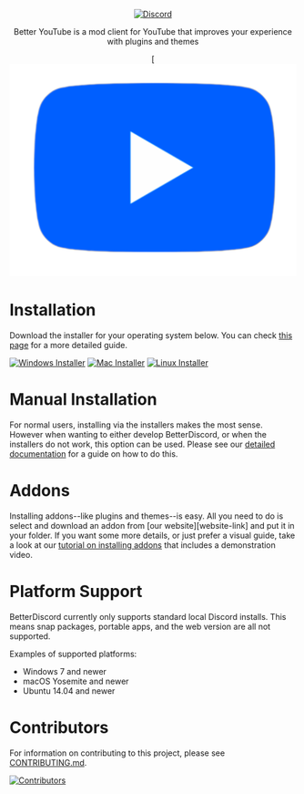 <div align="center">

[![Discord][discord-badge]][discord-link]

[discord-badge]: https://img.shields.io/badge/discord-green?labelColor=0c0d10&color=7289da&style=for-the-badge&logo=discord&logoColor=7289da
[discord-link]: https://discord.gg/bnSUxedypU

Better YouTube is a mod client for YouTube that improves your experience with plugins and themes

[![Theme Split](https://raw.githubusercontent.com/porrinha09/Better-YouTube/main/assets/BetterYouTube.png)

</div>


# Installation

Download the installer for your operating system below. You can check [this page](https://docs.betterdiscord.app/users/getting-started/installation) for a more detailed guide.

[![Windows Installer][windows-badge]][windows-link] [![Mac Installer][mac-badge]][mac-link] [![Linux Installer][linux-badge]][linux-link]

[windows-link]: https://github.com/BetterDiscord/Installer/releases/latest/download/BetterDiscord-Windows.exe
[windows-badge]: https://img.shields.io/badge/Windows%20(7+)-3a71c1?logo=Windows&logoColor=3a71c1&labelColor=0c0d10&color=3a71c1&style=for-the-badge

[mac-link]: https://github.com/BetterDiscord/Installer/releases/latest/download/BetterDiscord-Mac.zip
[mac-badge]: https://img.shields.io/badge/macOS%20(10.10+)-3a71c1?logo=Apple&logoColor=3a71c1&labelColor=0c0d10&color=3a71c1&style=for-the-badge

[linux-link]: https://github.com/BetterDiscord/Installer/releases/latest/download/BetterDiscord-Linux.AppImage
[linux-badge]: https://img.shields.io/badge/Linux-3a71c1?logo=Linux&logoColor=3a71c1&labelColor=0c0d10&color=3a71c1&style=for-the-badge



# Manual Installation

For normal users, installing via the installers makes the most sense. However when wanting to either develop BetterDiscord, or when the installers do not work, this option can be used. Please see our [detailed documentation](https://docs.betterdiscord.app/users/getting-started/installation#manual-installation) for a guide on how to do this.



# Addons

Installing addons--like plugins and themes--is easy. All you need to do is select and download an addon from [our website][website-link] and put it in your folder. If you want some more details, or just prefer a visual guide, take a look at our [tutorial on installing addons](https://docs.betterdiscord.app/users/guides/installing-addons) that includes a demonstration video.



# Platform Support

BetterDiscord currently only supports standard local Discord installs. This means snap packages, portable apps, and the web version are all not supported.

Examples of supported platforms:
- Windows 7 and newer
- macOS Yosemite and newer
- Ubuntu 14.04 and newer



# Contributors

For information on contributing to this project, please see [CONTRIBUTING.md](/CONTRIBUTING.md).

[![Contributors][contributors-image]][contributors-link]

[contributors-image]: https://contrib.rocks/image?repo=betterdiscord/betterdiscord
[contributors-link]: https://github.com/betterdiscord/betterdiscord/graphs/contributors
